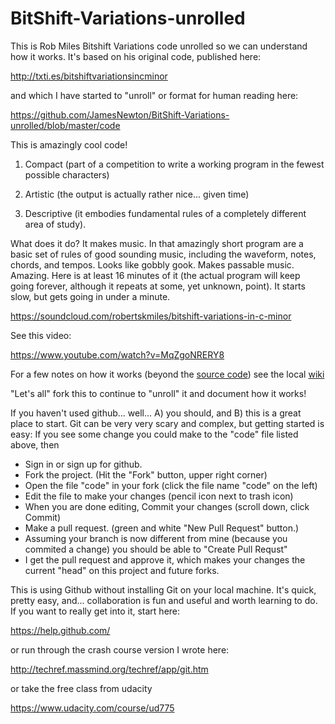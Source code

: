 # BitShift-Variations-unrolled
This is Rob Miles Bitshift Variations code unrolled so we can understand how it works. It's based on his original code, published here:

http://txti.es/bitshiftvariationsincminor

and which I have started to "unroll" or format for human reading here:

https://github.com/JamesNewton/BitShift-Variations-unrolled/blob/master/code

This is amazingly cool code! 

1. Compact (part of a competition to write a working program in the fewest possible characters) 

2. Artistic (the output is actually rather nice... given time) 

3. Descriptive (it embodies fundamental rules of a completely different area of study). 

What does it do? It makes music. In that amazingly short program are a basic set of rules of good sounding music, including the waveform, notes, chords, and tempos. Looks like gobbly gook. Makes passable music. Amazing. Here is at least 16 minutes of it (the actual program will keep going forever, although it repeats at some, yet unknown, point). It starts slow, but gets going in under a minute.

https://soundcloud.com/robertskmiles/bitshift-variations-in-c-minor

See this video:

https://www.youtube.com/watch?v=MqZgoNRERY8

For a few notes on how it works (beyond the [source code](https://github.com/JamesNewton/BitShift-Variations-unrolled/blob/master/code)) see the local [wiki](https://github.com/JamesNewton/BitShift-Variations-unrolled/wiki)

"Let's all" fork this to continue to "unroll" it and document how it works!

If you haven't used github... well... A) you should, and B) this is a great place to start. Git can be very very scary and complex, but getting started is easy: If you see some change you could make to the "code" file listed above, then

- Sign in or sign up for github.
- Fork the project. (Hit the "Fork" button, upper right corner)
- Open the file "code" in your fork (click the file name "code" on the left)
- Edit the file to make your changes (pencil icon next to trash icon)
- When you are done editing, Commit your changes (scroll down, click Commit)
- Make a pull request. (green and white "New Pull Request" button.)
- Assuming your branch is now different from mine (because you commited a change) you should be able to "Create Pull Requst"
- I get the pull request and approve it, which makes your changes the current "head" on this project and future forks. 

This is using Github without installing Git on your local machine. It's quick, pretty easy, and... collaboration is fun and useful and worth learning to do. If you want to really get into it, start here:

https://help.github.com/

or run through the crash course version I wrote here:

http://techref.massmind.org/techref/app/git.htm

or take the free class from udacity

https://www.udacity.com/course/ud775

